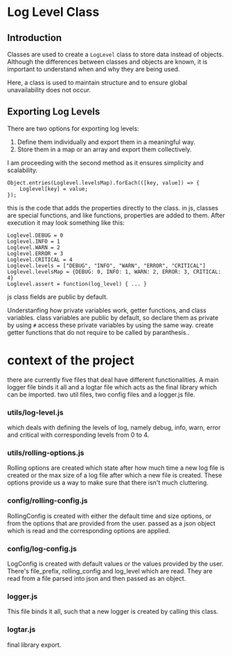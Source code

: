 # Log Level Class

## Introduction

Classes are used to create a `LogLevel` class to store data instead of objects. Although the differences between classes and objects are known, it is important to understand when and why they are being used.

Here, a class is used to maintain structure and to ensure global unavailability does not occur.

## Exporting Log Levels

There are two options for exporting log levels:

1. Define them individually and export them in a meaningful way.
2. Store them in a map or an array and export them collectively.

I am proceeding with the second method as it ensures simplicity and scalability.

```
Object.entries(Loglevel.levelsMap).forEach(([key, value]) => {
    Loglevel[key] = value;
});

```

this is the code that adds the properties directly to the class. in js, classes are special functions, and like functions, properties are added to them. After execution it may look something like this:

```
Loglevel.DEBUG = 0
Loglevel.INFO = 1
Loglevel.WARN = 2
Loglevel.ERROR = 3
Loglevel.CRITICAL = 4
Loglevel.levels = ["DEBUG", "INFO", "WARN", "ERROR", "CRITICAL"]
Loglevel.levelsMap = {DEBUG: 0, INFO: 1, WARN: 2, ERROR: 3, CRITICAL: 4}
Loglevel.assert = function(log_level) { ... }
```

js class fields are public by default.

Understanfing how private variables work, getter functions, and class variables.
class variables are public by default, so declare them as private by using `#` access these private variables by using the same way. create getter functions that do not require to be called by paranthesis..

# context of the project

there are currently five files that deal have different functionalities. A main logger file binds it all and a logtar file which acts as the final library which can be imported. two util files, two config files and a logger.js file.

### utils/log-level.js

which deals with defining the levels of log, namely debug, info, warn, error and critical with corresponding levels from 0 to 4.

### utils/rolling-options.js

Rolling options are created which state after how much time a new log file is created or the max size of a log file after which a new file is created. These options provide us a way to make sure that there isn't much cluttering.

### config/rolling-config.js

RollingConfig is created with either the default time and size options, or from the options that are provided from the user. passed as a json object which is read and the corresponding options are applied.

### config/log-config.js

LogConfig is created with default values or the values provided by the user. There's file_prefix, rolling_config and log_level which are read. They are read from a file parsed into json and then passed as an object.

### logger.js

This file binds it all, such that a new logger is created by calling this class.

### logtar.js

final library export.
